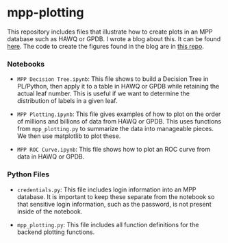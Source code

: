 # mpp-plotting

This repository includes files that illustrate how to create plots in an MPP database such as HAWQ or GPDB. I wrote a blog about this. It can be found [here](http://engineering.pivotal.io/post/mpp-plotting/). The code to create the figures found in the blog are in [this repo](https://github.com/gregtam/mpp-plotting-blog-code).

### Notebooks
- `MPP Decision Tree.ipynb`: This file shows to build a Decision Tree in PL/Python, then apply it to a table in HAWQ or GPDB while retaining the actual leaf number. This is useful if we want to determine the distribution of labels in a given leaf.

- `MPP Plotting.ipynb`: This file gives examples of how to plot on the order of millions and billions of data from HAWQ or GPDB. This uses functions from `mpp_plotting.py` to summarize the data into manageable pieces. We then use matplotlib to plot these.  
- `MPP ROC Curve.ipynb`: This file shows how to plot an ROC curve from data in HAWQ or GPDB.

### Python Files
- `credentials.py`: This file includes login information into an MPP database. It is important to keep these separate from the notebook so that sensitive login information, such as the password, is not present inside of the notebook.

- `mpp_plotting.py`: This file includes all function definitions for the backend plotting functions.
